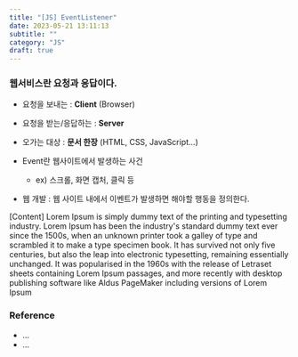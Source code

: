 ```yaml
---
title: "[JS] EventListener"
date: 2023-05-21 13:11:13
subtitle: ""
category: "JS"
draft: true
---
```


### 웹서비스란 요청과 응답이다.
- 요청을 보내는 : **Client** (Browser)
- 요청을 받는/응답하는 :  **Server**
- 오가는 대상 : **문서 한장** (HTML, CSS, JavaScript…)


- Event란 웹사이트에서 발생하는 사건
    - ex) 스크롤, 화면 캡처, 클릭 등
- 웹 개발 : 웹 사이트 내에서 이벤트가 발생하면 해야할 행동을 정의한다.

[Content]
Lorem Ipsum is simply dummy text of the printing and typesetting industry. Lorem Ipsum has been the industry's standard dummy text ever since the 1500s, when an unknown printer took a galley of type and scrambled it to make a type specimen book. It has survived not only five centuries, but also the leap into electronic typesetting, remaining essentially unchanged. It was popularised in the 1960s with the release of Letraset sheets containing Lorem Ipsum passages, and more recently with desktop publishing software like Aldus PageMaker including versions of Lorem Ipsum

### Reference
- ...
- ...
